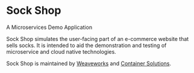 # Sock Shop

A Microservices Demo Application

Sock Shop simulates the user-facing part of an e-commerce website that sells socks. It is intended to aid the demonstration and testing of microservice and cloud native technologies.

Sock Shop is maintained by [Weaveworks](http://weave.works/) and [Container Solutions](http://www.container-solutions.com/).
